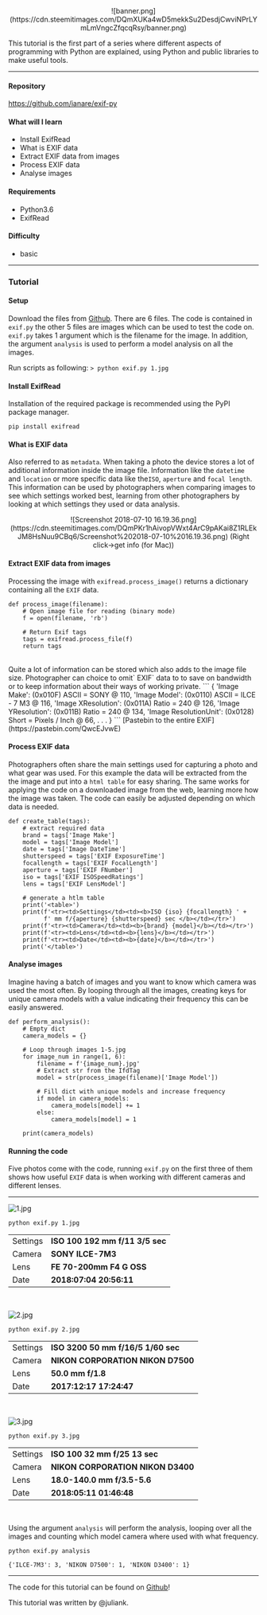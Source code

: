 <center>![banner.png](https://cdn.steemitimages.com/DQmXUKa4wD5mekkSu2DesdjCwviNPrLYmLmVngcZfqcqRsy/banner.png)</center>

This tutorial is the first part of a series where different aspects of programming with Python are explained, using Python and public libraries to make useful tools.

---

#### Repository
https://github.com/ianare/exif-py

#### What will I learn

- Install ExifRead
- What is EXIF data
- Extract EXIF data from images
- Process EXIF data
- Analyse images

#### Requirements

- Python3.6
- ExifRead

#### Difficulty

- basic

---

### Tutorial



#### Setup
Download the files from [Github](https://github.com/Juless89/python-tutorials/tree/master/EXIF). There are 6 files. The code is contained in `exif.py` the other 5 files are images which can be used to test the code on. `exif.py` takes 1 argument which is the filename for the image. In addition, the argument `analysis` is used to perform a model analysis on all the images.

Run scripts as following:
`> python exif.py 1.jpg`

#### Install ExifRead
Installation of the required package is recommended using the PyPI package manager.

```
pip install exifread
```

#### What is EXIF data

Also referred to as `metadata`. When taking a photo the device stores a lot of additional information inside the image file. Information like the `datetime` and `location` or more specific data like the`ISO`, `aperture` and `focal length`.  This information can be used by photographers when comparing images to see which settings worked best, learning from other photographers by looking at which settings they used or data analysis.

<center>
![Screenshot 2018-07-10 16.19.36.png](https://cdn.steemitimages.com/DQmPKr1hAivopVWxt4ArC9pAKai8Z1RLEkJM8HsNuu9CBq6/Screenshot%202018-07-10%2016.19.36.png)
(Right click->get info (for Mac))
</center>

#### Extract EXIF data from images
Processing the image with `exifread.process_image()` returns a dictionary containing all the `EXIF` data.
```
def process_image(filename):
    # Open image file for reading (binary mode)
    f = open(filename, 'rb')

    # Return Exif tags
    tags = exifread.process_file(f)
    return tags
```
<br>
Quite a lot of information can be stored which also adds to the image file size. Photographer can choice to omit` EXIF` data to to save on bandwidth or to keep information about their ways of working private.
```
{
	'Image Make': (0x010F) ASCII = SONY @ 110,
	'Image Model': (0x0110) ASCII = ILCE - 7 M3 @ 116,
	'Image XResolution': (0x011A) Ratio = 240 @ 126,
	'Image YResolution': (0x011B) Ratio = 240 @ 134,
	'Image ResolutionUnit': (0x0128) Short = Pixels / Inch @ 66,
  .
  .
  .
}
```
[Pastebin to the entire EXIF](https://pastebin.com/QwcEJvwE)


#### Process EXIF data
Photographers often share the main settings used for capturing a photo and what gear was used. For this example the data will be extracted from the the image and put into a `html table` for easy sharing. The same works for applying the code on a downloaded image from the web, learning more how the image was taken. The code can easily be adjusted depending on which data is needed.

```
def create_table(tags):
    # extract required data
    brand = tags['Image Make']
    model = tags['Image Model']
    date = tags['Image DateTime']
    shutterspeed = tags['EXIF ExposureTime']
    focallength = tags['EXIF FocalLength']
    aperture = tags['EXIF FNumber']
    iso = tags['EXIF ISOSpeedRatings']
    lens = tags['EXIF LensModel']

    # generate a htlm table
    print('<table>')
    print(f'<tr><td>Settings</td><td><b>ISO {iso} {focallength} ' +
          f' mm f/{aperture} {shutterspeed} sec </b></td></tr>')
    print(f'<tr><td>Camera</td><td><b>{brand} {model}</b></td></tr>')
    print(f'<tr><td>Lens</td><td><b>{lens}</b></td></tr>')
    print(f'<tr><td>Date</td><td><b>{date}</b></td></tr>')
    print('</table>')
```

#### Analyse images
Imagine having a batch of images and you want to know which camera was used the most often. By looping through all the images, creating keys for unique camera models with a value indicating their frequency this can be easily answered.

```
def perform_analysis():
    # Empty dict
    camera_models = {}

    # Loop through images 1-5.jpg
    for image_num in range(1, 6):
        filename = f'{image_num}.jpg'
        # Extract str from the IfdTag
        model = str(process_image(filename)['Image Model'])

        # Fill dict with unique models and increase frequency
        if model in camera_models:
            camera_models[model] += 1
        else:
            camera_models[model] = 1

    print(camera_models)
```

#### Running the code
Five photos come with the code, running `exif.py` on the first three of them shows how useful `EXIF` data is when working with different cameras and different lenses.

---

![1.jpg](https://cdn.steemitimages.com/DQmZcvatWYFzKUCV46pfwiiMUEGk2Y3Bh88fNsQymrM8z2N/1.jpg)

```
python exif.py 1.jpg

```

<table>
<tr><td>Settings</td><td><b>ISO 100 192  mm f/11 3/5 sec </b></td></tr>
<tr><td>Camera</td><td><b>SONY ILCE-7M3</b></td></tr>
<tr><td>Lens</td><td><b>FE 70-200mm F4 G OSS</b></td></tr>
<tr><td>Date</td><td><b>2018:07:04 20:56:11</b></td></tr>
</table>
<br>

![2.jpg](https://cdn.steemitimages.com/DQmPKS8zxS6Pw7dQKUayb9xoeRW4TdUYSz1QmyTtX1RgtLs/2.jpg)

```
python exif.py 2.jpg

```

<table>
<tr><td>Settings</td><td><b>ISO 3200 50  mm f/16/5 1/60 sec </b></td></tr>
<tr><td>Camera</td><td><b>NIKON CORPORATION NIKON D7500</b></td></tr>
<tr><td>Lens</td><td><b>50.0 mm f/1.8</b></td></tr>
<tr><td>Date</td><td><b>2017:12:17 17:24:47</b></td></tr>
</table>
<br>

![3.jpg](https://cdn.steemitimages.com/DQmPfTJ1JNtCb4UBJk43isNvG9EwksMRBLcg56zkeqCxog2/3.jpg)

```
python exif.py 3.jpg

```

<table>
<tr><td>Settings</td><td><b>ISO 100 32  mm f/25 13 sec </b></td></tr>
<tr><td>Camera</td><td><b>NIKON CORPORATION NIKON D3400</b></td></tr>
<tr><td>Lens</td><td><b>18.0-140.0 mm f/3.5-5.6</b></td></tr>
<tr><td>Date</td><td><b>2018:05:11 01:46:48</b></td></tr>
</table>
<br>

Using the argument `analysis` will perform the analysis, looping over all the images and counting which model camera where used with what frequency.

```
python exif.py analysis

{'ILCE-7M3': 3, 'NIKON D7500': 1, 'NIKON D3400': 1}

```

---

The code for this tutorial can be found on [Github](https://github.com/Juless89/python-tutorials/tree/master/EXIF)!

This tutorial was written by @juliank.
